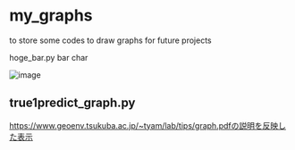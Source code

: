 # my_graphs
to store some codes to draw graphs for future projects

hoge_bar.py
bar char

![image](https://github.com/user-attachments/assets/3cdccc05-33a1-4344-919b-142e3108d6dc)

## true1predict_graph.py

https://www.geoenv.tsukuba.ac.jp/~tyam/lab/tips/graph.pdfの説明を反映した表示
